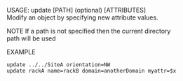 USAGE: update [PATH] (optional)  [ATTRIBUTES]   
Modify an object by specifying new attribute values.   

NOTE
If a path is not specified then the current directory   
path will be used      

EXAMPLE   

    update ../../SiteA orientation=NW
    update rackA name=rackB domain=anotherDomain myattr=$x